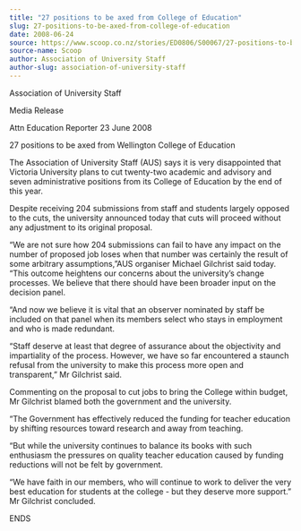 ```yaml
---
title: "27 positions to be axed from College of Education"
slug: 27-positions-to-be-axed-from-college-of-education
date: 2008-06-24
source: https://www.scoop.co.nz/stories/ED0806/S00067/27-positions-to-be-axed-from-college-of-education.htm
source-name: Scoop
author: Association of University Staff
author-slug: association-of-university-staff
---
```


<p>Association of University Staff</p>

<p>Media Release</p>

<p>Attn
Education Reporter                                          
23 June 2008</p>

<p>27 positions to be axed from Wellington
College of Education<p>

<p>The Association of University Staff
(AUS) says it is very disappointed that Victoria University
plans to cut twenty-two academic and advisory and seven
administrative positions from its College of Education by
the end of this year.<p>

<p>Despite receiving 204 submissions
from staff and students largely opposed to the cuts, the
university announced today that cuts will proceed without
any adjustment to its original proposal.</p>

<p>“We are not
sure how 204 submissions can fail to have any impact on the
number of proposed job loses when that number was certainly
the result of some arbitrary assumptions,”AUS organiser
Michael Gilchrist said today. “This outcome heightens our
concerns about the university’s change processes. We
believe that there should have been broader input on the
decision panel.<p>

<p>“And now we believe it is vital that an
observer nominated by staff be included on that panel when
its members select who stays in employment and who is made
redundant.<p>

<p>“Staff deserve at least that degree of
assurance about the objectivity and impartiality of the
process. However, we have so far encountered a staunch
refusal from the university to make this process more open
and transparent,” Mr Gilchrist said.</p>

<p>Commenting on the
proposal to cut jobs to bring the College within budget, Mr
Gilchrist blamed both the government and the university.<p>
<p>“The Government has effectively reduced the funding for
teacher education by shifting resources toward research and
away from teaching.<p>

<p>“But while the university continues
to balance its books with such enthusiasm the pressures on
quality teacher education caused by funding reductions will
not be felt by government.</p>

<p>“We have faith in our
members, who will continue to work to deliver the very best
education for students at the college - but they deserve
more support.” Mr Gilchrist
concluded.</p>

<p>ENDS<p>
         